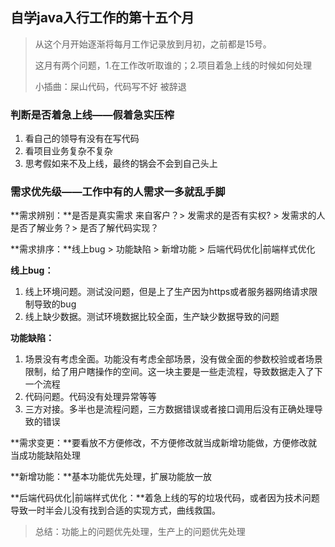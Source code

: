 ## 自学java入行工作的第十五个月

> 从这个月开始逐渐将每月工作记录放到月初，之前都是15号。
>
> 这月有两个问题，1.在工作改听取谁的；2.项目着急上线的时候如何处理
>
> 小插曲：屎山代码，代码写不好 被辞退

### 判断是否着急上线——假着急实压榨

1. 看自己的领导有没有在写代码
2. 看项目业务复杂不复杂
3. 思考假如来不及上线，最终的锅会不会到自己头上

### 需求优先级——工作中有的人需求一多就乱手脚

**需求辨别：**是否是真实需求 来自客户？> 发需求的是否有实权? > 发需求的人是否了解业务？> 是否了解代码实现？

**需求排序：**线上bug > 功能缺陷 > 新增功能 > 后端代码优化|前端样式优化

**线上bug：**

1. 线上环境问题。测试没问题，但是上了生产因为https或者服务器网络请求限制导致的bug
2. 线上缺少数据。测试环境数据比较全面，生产缺少数据导致的问题

**功能缺陷：**

1. 场景没有考虑全面。功能没有考虑全部场景，没有做全面的参数校验或者场景限制，给了用户瞎操作的空间。这一块主要是一些走流程，导致数据走入了下一个流程
2. 代码问题。代码没有处理异常等等
3. 三方对接。多半也是流程问题，三方数据错误或者接口调用后没有正确处理导致的错误

**需求变更：**要看放不方便修改，不方便修改就当成新增功能做，方便修改就当成功能缺陷处理

**新增功能：**基本功能优先处理，扩展功能放一放

**后端代码优化|前端样式优化：**着急上线的写的垃圾代码，或者因为技术问题导致一时半会儿没有找到合适的实现方式，曲线救国。

> 总结：功能上的问题优先处理，生产上的问题优先处理



